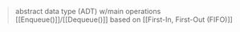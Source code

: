 >abstract data type (ADT) w/main operations [[Enqueue()]]/[[Dequeue()]] based on [[First-In, First-Out (FIFO)]]